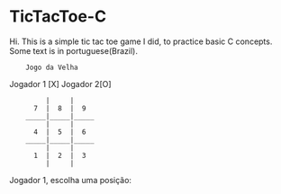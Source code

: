 # TicTacToe-C

Hi. This is a simple tic tac toe game I did, to practice basic C concepts.
Some text is in portuguese(Brazil).


        Jogo da Velha

Jogador 1 [X]   Jogador 2[O]

             |     |
          7  |  8  |  9
        _____|_____|_____
             |     |
          4  |  5  |  6
        _____|_____|_____
             |     |
          1  |  2  |  3
             |     |

Jogador 1, escolha uma posição: